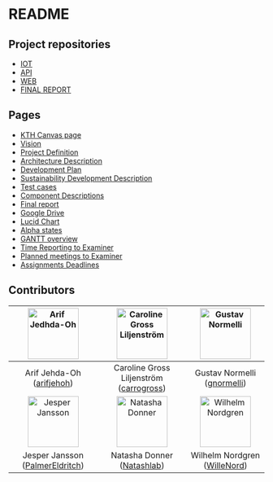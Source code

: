 # README


## Project repositories
- [IOT](https://github.com/kth-ii1302-vt22-group-3/iot)
- [API](https://github.com/kth-ii1302-vt22-group-3/api)
- [WEB](https://github.com/kth-ii1302-vt22-group-3/web)
- [FINAL REPORT](https://github.com/kth-ii1302-vt22-group-3/report)


## Pages
- [KTH Canvas page](https://canvas.kth.se/groups/188022/wiki)
- [Vision](https://docs.google.com/document/d/1OBW36KN6-4BQBYUhIrJsCLajsyaiZiV4/view)
- [Project Definition](https://docs.google.com/document/d/1gtGhOxMrKwFvkH-K6jAIPi4teC56Vkbc/view)
- [Architecture Description](https://docs.google.com/document/d/1qWxlf8CZSOI9WPIOUhRl00hWqatTVfmSBeloUjv8gbQ/edit?usp=sharing)
- [Development Plan](https://docs.google.com/document/d/1ohpkssQcz4p5tlm4nw83z-U3MgtA99p5/edit?usp=sharing&ouid=109978824664498195837&rtpof=true&sd=true)
- [Sustainability Development Description](https://drive.google.com/drive/folders/1xAAY1ZcgPGmedVZvFpHNmVYNxsvTmBqY) 
- [Test cases](https://drive.google.com/drive/folders/1xAAY1ZcgPGmedVZvFpHNmVYNxsvTmBqY)
- [Component Descriptions](https://drive.google.com/drive/folders/1xAAY1ZcgPGmedVZvFpHNmVYNxsvTmBqY)
- [Final report](https://github.com/kth-ii1302-vt22-group-3/report)
- [Google Drive](https://drive.google.com/drive/folders/1JADSL3ywTuTBpeNeP2RLNHz4d4-LChG2)
- [Lucid Chart](https://lucid.app/documents#/documents?folder_id=288631821)
- [Alpha states](https://lucid.app/lucidchart/8f2abcec-a4fc-49c3-9c95-85b1092bbfd8/edit?page=0_0&invitationId=inv_96056cf5-4ec1-467e-a58b-8bb0cc191eca#)
- [GANTT overview](https://docs.google.com/spreadsheets/d/17kE7tUG8vbLP7PMuJTN_ihjmSXsWuat5/edit#gid=532970011)
- [Time Reporting to Examiner](https://docs.google.com/spreadsheets/d/1FOSQQbqxlKQnNlgwO_Ryx2ej8BllPFhmTXAg9h0HfwY/edit#gid=891955315)
- [Planned meetings to Examiner](https://docs.google.com/spreadsheets/d/1cqU9TRzWunGSX5-5WOwDopO7MF3h_m8O/edit#gid=1962859716)
- [Assignments Deadlines](https://canvas.kth.se/courses/31166/assignments)


## Contributors
| <img src="https://avatars.githubusercontent.com/u/25460850?v=4" alt="Arif Jedhda-Oh" width="100px"> 	| <img src="https://avatars.githubusercontent.com/u/74051172?v=4" alt="Caroline Gross Liljenström" width="100px"> 	|  <img src="https://avatars.githubusercontent.com/u/70812864?v=4" alt="Gustav Normelli" width="100px"> 	|
|:---------------------------------------------------------------------------------------------------:	|:---------------------------------------------------------------------------------------------------------------:	|:-----------------------------------------------------------------------------------------------------:	|
|                      Arif Jehda-Oh ([arifjehoh](https://github.com/arifjehoh/))                     	|                     Caroline Gross Liljenström ([carrogross](https://github.com/carrogross))                    	|                      Gustav Normelli ([gnormelli](https://github.com/gnormelli/))                     	|
| <img src="https://avatars.githubusercontent.com/u/70322257?v=4" alt="Jesper Jansson" width="100px"> 	|       <img src="https://avatars.githubusercontent.com/u/71009011?v=4" alt="Natasha Donner" width="100px">       	| <img src="https://avatars.githubusercontent.com/u/79633739?v=4" alt="Wilhelm Nordgren" width="100px"> 	|
|                Jesper Jansson ([PalmerEldritch](https://github.com/PalmerEldritch/))                	|                           Natasha Donner ([Natashlab](https://github.com/Natashlab/))                           	|                     Wilhelm Nordgren ([WilleNord](https://github.com/WilleNord/))                     	|
